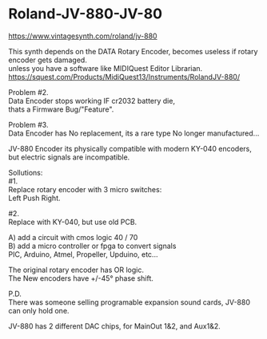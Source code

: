 # Roland-JV-880-JV-80
https://www.vintagesynth.com/roland/jv-880 </br>

This synth depends on the DATA Rotary Encoder,
becomes useless if rotary encoder gets damaged.</br>
unless you have a software like MIDIQuest Editor Librarian.</br>
https://squest.com/Products/MidiQuest13/Instruments/RolandJV-880/</br>

Problem #2.</br>
Data Encoder stops working IF cr2032 battery die, </br>
thats a Firmware Bug/"Feature".</br>

Problem #3.</br>
Data Encoder has No replacement, its a rare type No longer manufactured...</br>

JV-880 Encoder its physically compatible with modern KY-040 encoders, but electric signals are incompatible.</br>

Sollutions:</br>
#1.</br>
Replace rotary encoder with 3 micro switches:</br>
Left Push Right.</br>

#2. </br>
Replace with KY-040, but use old PCB.</br>

A) add a circuit with cmos logic 40 / 70</br>
B) add a micro controller or fpga to convert signals</br>
PIC, Arduino, Atmel, Propeller, Upduino, etc...</br>

The original rotary encoder has OR logic.</br>
The New encoders have +/-45° phase shift.</br>

P.D.</br>
There was someone selling programable expansion sound cards, JV-880 can only hold one.</br>

JV-880 has 2 different DAC chips, for MainOut 1&2, and Aux1&2.</br>




